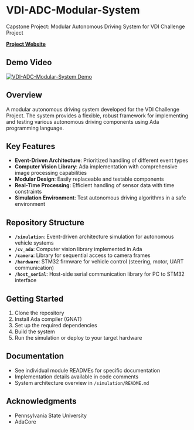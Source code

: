 # VDI-ADC-Modular-System
Capstone Project: Modular Autonomous Driving System for VDI Challenge Project

**[Project Website](https://sites.psu.edu/behrendseniordesign/2025/04/28/vdi-autonomous-driving-challenge/)**

## Demo Video
[![VDI-ADC-Modular-System Demo](https://github.com/user-attachments/assets/a2d15290-aac0-46cb-83b5-398e4d8e0d32)](https://www.youtube.com/watch?v=pCQ_vPEtTcA)

## Overview
A modular autonomous driving system developed for the VDI Challenge Project. The system provides a flexible, robust framework for implementing and testing various autonomous driving components using Ada programming language.

## Key Features
- **Event-Driven Architecture**: Prioritized handling of different event types
- **Computer Vision Library**: Ada implementation with comprehensive image processing capabilities
- **Modular Design**: Easily replaceable and testable components
- **Real-Time Processing**: Efficient handling of sensor data with time constraints
- **Simulation Environment**: Test autonomous driving algorithms in a safe environment

## Repository Structure
- **`/simulation`**: Event-driven architecture simulation for autonomous vehicle systems
- **`/cv_ada`**: Computer vision library implemented in Ada
- **`/camera`**: Library for sequential access to camera frames
- **`/hardware`**: STM32 firmware for vehicle control (steering, motor, UART communication)
- **`/host_serial`**: Host-side serial communication library for PC to STM32 interface

## Getting Started
1. Clone the repository
2. Install Ada compiler (GNAT)
3. Set up the required dependencies
4. Build the system
5. Run the simulation or deploy to your target hardware

## Documentation
- See individual module READMEs for specific documentation
- Implementation details available in code comments
- System architecture overview in `/simulation/README.md`

## Acknowledgments
- Pennsylvania State University
- AdaCore

